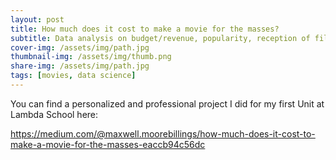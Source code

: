 ```yaml
---
layout: post
title: How much does it cost to make a movie for the masses?
subtitle: Data analysis on budget/revenue, popularity, reception of films
cover-img: /assets/img/path.jpg
thumbnail-img: /assets/img/thumb.png
share-img: /assets/img/path.jpg
tags: [movies, data science]
---
```


You can find a personalized and professional project I did for my first Unit at Lambda School here:

https://medium.com/@maxwell.moorebillings/how-much-does-it-cost-to-make-a-movie-for-the-masses-eaccb94c56dc
